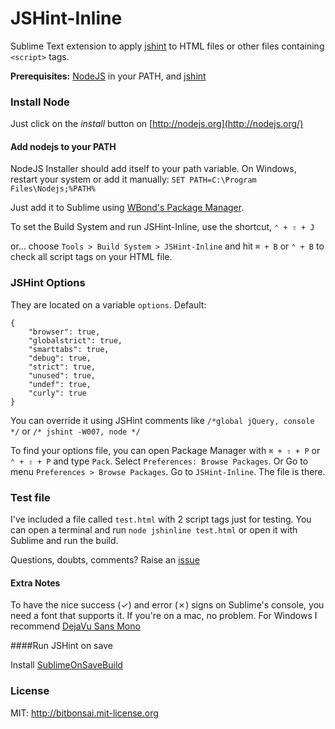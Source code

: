 JSHint-Inline
=============

Sublime Text extension to apply [jshint](http://jshint.com/) to HTML files or other files containing `<script>` tags.

**Prerequisites:** [NodeJS](http://nodejs.org) in your PATH, and [jshint](http://jshint.com/install/)

### Install Node ###
Just click on the _install_ button on [http://nodejs.org](http://nodejs.org/)

#### Add nodejs to your PATH 
NodeJS Installer should add itself to your path variable. On Windows, restart your system or add it manually: `SET PATH=C:\Program Files\Nodejs;%PATH%`

Just add it to Sublime using [WBond's Package Manager](https://sublime.wbond.net/packages/JSHint%20Inline).

To set the Build System and run JSHint-Inline, use the shortcut, `⌃ + ⇧ + J`

or... choose `Tools > Build System > JSHint-Inline` and hit `⌘ + B` or `⌃ + B` to check all script tags on your HTML file.

### JSHint Options ###
They are located on a variable `options`. Default:

	{ 	
		"browser": true, 
		"globalstrict": true, 
		"smarttabs": true, 
		"debug": true, 
		"strict": true, 
		"unused": true, 
		"undef": true, 
		"curly": true 
	}

You can override it using JSHint comments like `/*global jQuery, console */` or `/* jshint -W007, node */`

To find your options file, you can open Package Manager with `⌘ + ⇧ + P` or `⌃ + ⇧ + P` and type `Pack`. Select `Preferences: Browse Packages`. Or Go to menu `Preferences > Browse Packages`. Go to `JSHint-Inline`. The file is there.

### Test file ###
I've included a file called `test.html` with 2 script tags just for testing. You can open a terminal and run `node jshinline test.html` or open it with Sublime and run the build.

Questions, doubts, comments? Raise an [issue](https://github.com/bitbonsai/JSHint-Inline/issues)

#### Extra Notes ####
To have the nice success (✓) and error (✗) signs on Sublime's console, you need a font that supports it. If you're on a mac, no problem. For Windows I recommend [DejaVu Sans Mono](http://dejavu-fonts.org/wiki/Main_Page)

####Run JSHint on save

Install [SublimeOnSaveBuild](https://github.com/alexnj/SublimeOnSaveBuild)

### License
MIT: http://bitbonsai.mit-license.org

